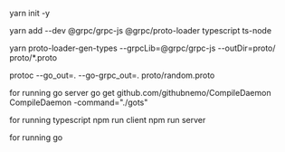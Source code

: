 yarn init -y

yarn add --dev @grpc/grpc-js @grpc/proto-loader typescript ts-node

yarn proto-loader-gen-types --grpcLib=@grpc/grpc-js --outDir=proto/ proto/*.proto

protoc --go_out=. --go-grpc_out=. proto/random.proto

for running go server
go get github.com/githubnemo/CompileDaemon
CompileDaemon -command="./gots"

for running typescript
npm run client
npm run server

for running go